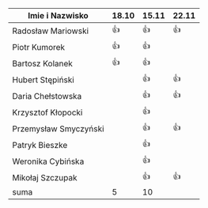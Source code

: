Imie i Nazwisko  | 18.10 | 15.11 |22.11|
---------------- | ----- | ----- |-----|
Radosław Mariowski | :+1: | :+1: |:+1:|
Piotr Kumorek	 | :+1:	| :+1: |   	|
Bartosz Kolanek	 | :+1:	| :+1: ||
Hubert Stępiński |      |:+1:| :+1:|
Daria Chełstowska |        | :+1: |:+1:|
Krzysztof Kłopocki |      | :+1: ||
Przemysław Smyczyński |      | :+1: |:+1:|
Patryk Bieszke |      | :+1: ||
Weronika Cybińska |     | :+1: ||
Mikołaj Szczupak  |     | :+1: | :+1: |
suma             | 5   | 10 ||
